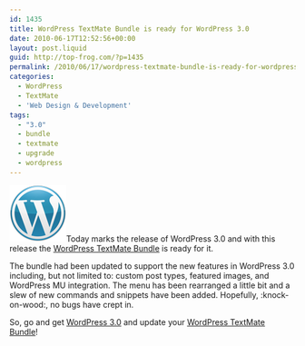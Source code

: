 ```yaml
---
id: 1435
title: WordPress TextMate Bundle is ready for WordPress 3.0
date: 2010-06-17T12:52:56+00:00
layout: post.liquid
guid: http://top-frog.com/?p=1435
permalink: /2010/06/17/wordpress-textmate-bundle-is-ready-for-wordpress-3-0/
categories:
  - WordPress
  - TextMate
  - 'Web Design & Development'
tags:
  - "3.0"
  - bundle
  - textmate
  - upgrade
  - wordpress
---
```

[<img class="alignright" src="/assets/articles/blue-m.png" alt="" title="wp-logo-cropped" />](http://wordpress.org)Today marks the release of WordPress 3.0 and with this release the [WordPress TextMate Bundle](http://top-frog.com/projects/wordpress-textmate-bundle/) is ready for it. 

The bundle had been updated to support the new features in WordPress 3.0 including, but not limited to: custom post types, featured images, and WordPress MU integration. The menu has been rearranged a little bit and a slew of new commands and snippets have been added. Hopefully, :knock-on-wood:, no bugs have crept in.

So, go and get [WordPress 3.0](http://wordpress.org/download/) and update your [WordPress TextMate Bundle](http://top-frog.com/projects/wordpress-textmate-bundle/)!
